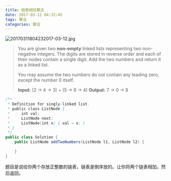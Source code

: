 ```yaml
---
title: 链表相加算法
date: 2017-03-12 04:32:45
tags: 算法
categories: 算法
---
```


![20170311804232017-03-12.jpg](http://7xk0q3.com1.z0.glb.clouddn.com/20170311804232017-03-12.jpg)

> You are given two **non-empty** linked lists representing two non-negative integers. The digits are stored in reverse order and each of their nodes contain a single digit. Add the two numbers and return it as a linked list.
>
> You may assume the two numbers do not contain any leading zero, except the number 0 itself.
>
> **Input:** (2 -> 4 -> 3) + (5 -> 6 -> 4)
> **Output:** 7 -> 0 -> 8

```java
/**
 * Definition for singly-linked list.
 * public class ListNode {
 *     int val;
 *     ListNode next;
 *     ListNode(int x) { val = x; }
 * }
 */
public class Solution {
    public ListNode addTwoNumbers(ListNode l1, ListNode l2) {
        
    }
}
```

题目是说给你两个存放正整数的链表，链表是倒序放的。让你将两个链表相加，然后返回。

<!--more-->